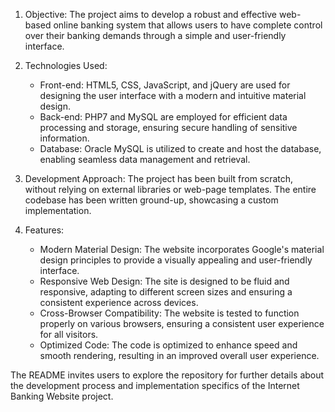 1. Objective: The project aims to develop a robust and effective web-based online banking system that allows users to have complete control over their banking demands through a simple and user-friendly interface.

2. Technologies Used:
   - Front-end: HTML5, CSS, JavaScript, and jQuery are used for designing the user interface with a modern and intuitive material design.
   - Back-end: PHP7 and MySQL are employed for efficient data processing and storage, ensuring secure handling of sensitive information.
   - Database: Oracle MySQL is utilized to create and host the database, enabling seamless data management and retrieval.

3. Development Approach: The project has been built from scratch, without relying on external libraries or web-page templates. The entire codebase has been written ground-up, showcasing a custom implementation.

4. Features:
   - Modern Material Design: The website incorporates Google's material design principles to provide a visually appealing and user-friendly interface.
   - Responsive Web Design: The site is designed to be fluid and responsive, adapting to different screen sizes and ensuring a consistent experience across devices.
   - Cross-Browser Compatibility: The website is tested to function properly on various browsers, ensuring a consistent user experience for all visitors.
   - Optimized Code: The code is optimized to enhance speed and smooth rendering, resulting in an improved overall user experience.

The README invites users to explore the repository for further details about the development process and implementation specifics of the Internet Banking Website project.
